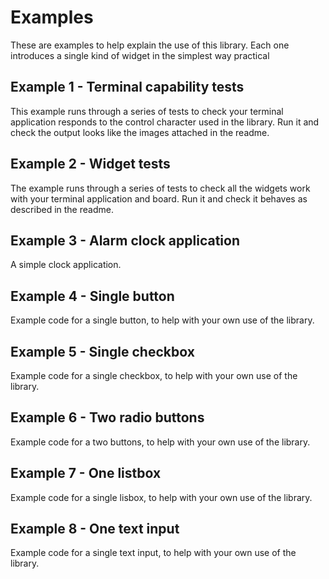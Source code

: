 # Examples

These are examples to help explain the use of this library. Each one introduces a single kind of widget in the simplest way practical

## Example 1 - Terminal capability tests

This example runs through a series of tests to check your terminal application responds to the control character used in the library. Run it and check the output looks like the images attached in the readme.

## Example 2 - Widget tests

The example runs through a series of tests to check all the widgets work with your terminal application and board. Run it and check it behaves as described in the readme.

## Example 3 - Alarm clock application

A simple clock application.

## Example 4 - Single button

Example code for a single button, to help with your own use of the library.

## Example 5 - Single checkbox

Example code for a single checkbox, to help with your own use of the library.

## Example 6 - Two radio buttons

Example code for a two buttons, to help with your own use of the library.

## Example 7 - One listbox

Example code for a single lisbox, to help with your own use of the library.

## Example 8 - One text input

Example code for a single text input, to help with your own use of the library.

